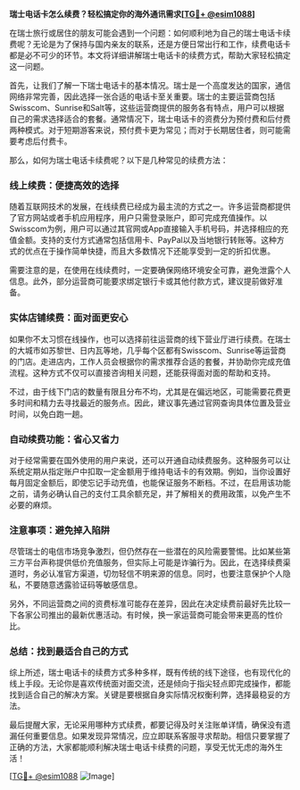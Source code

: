 **瑞士电话卡怎么续费？轻松搞定你的海外通讯需求[[TG💪+ @esim1088](https://t.me/s/esim1088)]**

在瑞士旅行或居住的朋友可能会遇到一个问题：如何顺利地为自己的瑞士电话卡续费呢？无论是为了保持与国内亲友的联系，还是方便日常出行和工作，续费电话卡都是必不可少的环节。本文将详细讲解瑞士电话卡的续费方式，帮助大家轻松搞定这一问题。

首先，让我们了解一下瑞士电话卡的基本情况。瑞士是一个高度发达的国家，通信网络非常完善，因此选择一张合适的电话卡至关重要。瑞士的主要运营商包括Swisscom、Sunrise和Salt等，这些运营商提供的服务各有特点，用户可以根据自己的需求选择适合的套餐。通常情况下，瑞士电话卡的资费分为预付费和后付费两种模式。对于短期游客来说，预付费卡更为常见；而对于长期居住者，则可能需要考虑后付费卡。

那么，如何为瑞士电话卡续费呢？以下是几种常见的续费方法：

### **线上续费：便捷高效的选择**

随着互联网技术的发展，在线续费已经成为最主流的方式之一。许多运营商都提供了官方网站或者手机应用程序，用户只需登录账户，即可完成充值操作。以Swisscom为例，用户可以通过其官网或App直接输入手机号码，并选择相应的充值金额。支持的支付方式通常包括信用卡、PayPal以及当地银行转账等。这种方式的优点在于操作简单快捷，而且大多数情况下还能享受到一定的折扣优惠。

需要注意的是，在使用在线续费时，一定要确保网络环境安全可靠，避免泄露个人信息。此外，部分运营商可能要求绑定银行卡或其他付款方式，建议提前做好准备。

### **实体店铺续费：面对面更安心**

如果你不太习惯在线操作，也可以选择前往运营商的线下营业厅进行续费。在瑞士的大城市如苏黎世、日内瓦等地，几乎每个区都有Swisscom、Sunrise等运营商的门店。走进店内，工作人员会根据你的需求推荐合适的套餐，并协助你完成充值流程。这种方式不仅可以直接咨询相关问题，还能获得面对面的帮助和支持。

不过，由于线下门店的数量有限且分布不均，尤其是在偏远地区，可能需要花费更多时间和精力去寻找最近的服务点。因此，建议事先通过官网查询具体位置及营业时间，以免白跑一趟。

### **自动续费功能：省心又省力**

对于经常需要在国外使用的用户来说，还可以开通自动续费服务。这种服务可以让系统定期从指定账户中扣取一定金额用于维持电话卡的有效期。例如，当你设置好每月固定金额后，即使忘记手动充值，也能保证服务不断档。不过，在启用该功能之前，请务必确认自己的支付工具余额充足，并了解相关的费用政策，以免产生不必要的麻烦。

### **注意事项：避免掉入陷阱**

尽管瑞士的电信市场竞争激烈，但仍然存在一些潜在的风险需要警惕。比如某些第三方平台声称提供低价充值服务，但实际上可能是诈骗行为。因此，在选择续费渠道时，务必认准官方渠道，切勿轻信不明来源的信息。同时，也要注意保护个人隐私，不要随意透露验证码等敏感信息。

另外，不同运营商之间的资费标准可能存在差异，因此在决定续费前最好先比较一下各家公司推出的最新优惠活动。有时候，换一家运营商可能会带来更高的性价比。

### **总结：找到最适合自己的方式**

综上所述，瑞士电话卡的续费方式多种多样，既有传统的线下途径，也有现代化的线上手段。无论你是喜欢传统面对面交流，还是倾向于指尖轻点即完成操作，都能找到适合自己的解决方案。关键是要根据自身实际情况权衡利弊，选择最稳妥的方法。

最后提醒大家，无论采用哪种方式续费，都要记得及时关注账单详情，确保没有遗漏任何重要信息。如果发现异常情况，应立即联系客服寻求帮助。相信只要掌握了正确的方法，大家都能顺利解决瑞士电话卡续费的问题，享受无忧无虑的海外生活！

[[TG💪+ @esim1088](https://t.me/s/esim1088) ![Image](https://i.postimg.cc/4NQfJmqS/Snipaste-2025-05-13-00-14-12.png)]